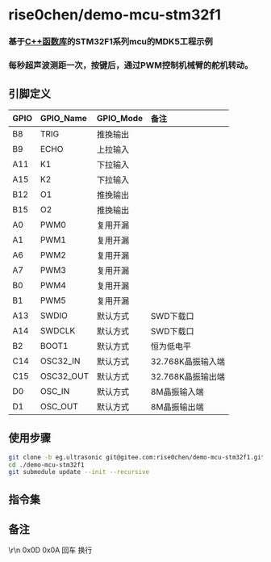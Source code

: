 # rise0chen/demo-mcu-stm32f1
### 基于[C++函数库](https://gitee.com/rise0chen/lib-mcu-stm32f1)的STM32F1系列mcu的MDK5工程示例
### 每秒超声波测距一次，按键后，通过PWM控制机械臂的舵机转动。

## 引脚定义
GPIO|GPIO_Name   |GPIO_Mode|备注
:---|:-----------|:--------|:----
B8  |TRIG        |推挽输出 |
B9  |ECHO        |上拉输入 |
A11 |K1          |下拉输入 |
A15 |K2          |下拉输入 |
B12 |O1          |推挽输出 |
B15 |O2          |推挽输出 |
A0  |PWM0        |复用开漏 |
A1  |PWM1        |复用开漏 |
A6  |PWM2        |复用开漏 |
A7  |PWM3        |复用开漏 |
B0  |PWM4        |复用开漏 |
B1  |PWM5        |复用开漏 |
 A13|SWDIO       |默认方式 |SWD下载口
 A14|SWDCLK      |默认方式 |SWD下载口
 B2 |BOOT1       |默认方式 |恒为低电平
 C14|OSC32_IN    |默认方式 |32.768K晶振输入端
 C15|OSC32_OUT   |默认方式 |32.768K晶振输出端
 D0 |OSC_IN      |默认方式 |8M晶振输入端
 D1 |OSC_OUT     |默认方式 |8M晶振输出端


## 使用步骤
``` bash
git clone -b eg.ultrasonic git@gitee.com:rise0chen/demo-mcu-stm32f1.git
cd ./demo-mcu-stm32f1
git submodule update --init --recursive
```

## 指令集


## 备注
\r\n
0x0D 0x0A
回车 换行
